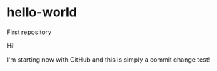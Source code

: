 # hello-world
First repository

Hi!

I'm starting now with GitHub and this is simply a commit change test!
